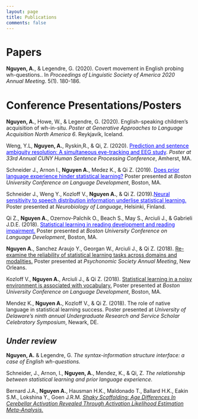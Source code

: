 ```yaml
---
layout: page
title: Publications
comments: false
---
```


# Papers 

**Nguyen, A.**, & Legendre, G. (2020). <a href="http://www.journals.linguisticsociety.org/proceedings/index.php/PLSA/article/viewFile/4696/4323" style="text-decoration:none">Covert movement in English probing wh-questions.</a>. In *Proceedings of Linguistic Society of America 2020 Annual Meeting*. 5(1). 180-186. 

# Conference Presentations/Posters
**Nguyen, A.**, Howe, W., & Legendre, G. (2020). English-speaking children’s acquisition of wh-in-situ. *Poster at Generative Approaches to Language Acquisition North America 6*. Reykjavík, Iceland.

Weng, Y.L, **Nguyen, A.**, Ryskin,R., & Qi, Z. (2020). <a href="https://osf.io/xntp5/" style="color:blue">Prediction and sentence ambiguity resolution: A simultaneous eye-tracking and EEG study</a>. *Poster at 33rd Annual CUNY Human Sentence Processing Conference*, Amherst, MA. 

Schneider J., Arnon I., **Nguyen A.**, Medez K., & Qi Z. (2019). <a href="https://sites.udel.edu/q-lab/files/2019/11/BUCLD_poster_110419_v2.pdf" style="color:blue">Does prior language experience hinder statistical learning?</a> Poster presented at *Boston University Conference on Language Development*, Boston, MA.

Schneider J., Weng Y., Kozloff V., **Nguyen A.**, & Qi Z. (2019).<a href="https://sites.udel.edu/q-lab/files/2019/08/Schneider_NOL_poster_081319.pdf" style="color:blue">Neural sensitivity to speech distribution information underlise statistical learning.</a> Poster presented at *Neurobiology of Language*, Helsinki, Finland.

Qi Z., **Nguyen A.**, Ozernov-Palchik O., Beach S., May S., Arciuli J., & Gabrieli J.D.E. (2018). <a href="https://sites.udel.edu/q-lab/files/2018/08/Qi_Zhenghan-18nl2yf.pdf" style="color:blue">Statistical learning in reading development and reading impairment.</a> Poster presented at *Boston University Conference on Language Development*, Boston, MA.

**Nguyen A.**, Sanchez Araujo Y., Georgan W., Arciuli J., & Qi Z. (2018). [Re-examine the reliability of statistical learning tasks across domains and modalities.](https://sites.udel.edu/zqi/files/2018/11/Nguyen_psychonomics2018_final-14uxq7i.pdf) Poster presented at *Psychonomic Society Annual Meeting*, New Orleans.

Kozloff V., **Nguyen A.**, Arciuli J., & Qi Z. (2018). [Statistical learning in a noisy environment is associated with vocabulary.](https://sites.udel.edu/q-lab/files/2018/08/Kozloff_Violet-qw1gv0.pdf) Poster presented at *Boston University Conference on Language Development*, Boston, MA.

Mendez K., **Nguyen A.**, Kozloff V., & Qi Z. (2018). The role of native language in statistical learning success. Poster presented at *University of Delaware’s ninth annual Undergraduate Research and Service Scholar Celebratory Symposium*, Newark, DE.

## *Under review*
**Nguyen, A.** & Legendre, G. *The syntax-information structure interface: a case of English wh-questions.*

Schneider, J., Arnon, I., **Nguyen, A.**, Mendez, K., & Qi, Z. *The relationship between statistical learning and prior language experience.*

Bernard J.A., **Nguyen A.**, Hausman H.K., Maldonado T., Ballard H.K., Eakin S.M., Lokshina Y., Goen J.R.M. [*Shaky Scaffolding: Age Differences In Cerebellar Activation Revealed Through Activation Likelihood Estimation Meta-Analysis.*](https://www.biorxiv.org/content/10.1101/716530v1)
